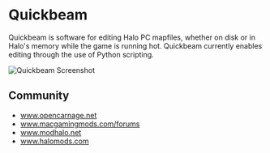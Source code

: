 # Quickbeam

Quickbeam is software for editing Halo PC mapfiles, whether on disk or
in Halo's memory while the game is running hot. Quickbeam currently
enables editing through the use of Python scripting.

![Quickbeam Screenshot](http://i.imgur.com/rh2ldCY.jpg)

## Community

- www.opencarnage.net
- www.macgamingmods.com/forums
- www.modhalo.net
- www.halomods.com